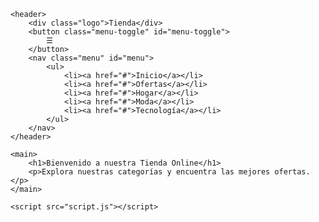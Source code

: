 <!DOCTYPE html>
<html lang="es">
<head>
    <meta charset="UTF-8">
    <meta name="viewport" content="width=device-width, initial-scale=1.0">
    <title>Tienda Online</title>
    <link rel="stylesheet" href="styles.css">
</head>
<body>

    <header>
        <div class="logo">Tienda</div>
        <button class="menu-toggle" id="menu-toggle">
            ☰
        </button>
        <nav class="menu" id="menu">
            <ul>
                <li><a href="#">Inicio</a></li>
                <li><a href="#">Ofertas</a></li>
                <li><a href="#">Hogar</a></li>
                <li><a href="#">Moda</a></li>
                <li><a href="#">Tecnología</a></li>
            </ul>
        </nav>
    </header>

    <main>
        <h1>Bienvenido a nuestra Tienda Online</h1>
        <p>Explora nuestras categorías y encuentra las mejores ofertas.</p>
    </main>

    <script src="script.js"></script>
</body>
</html>
